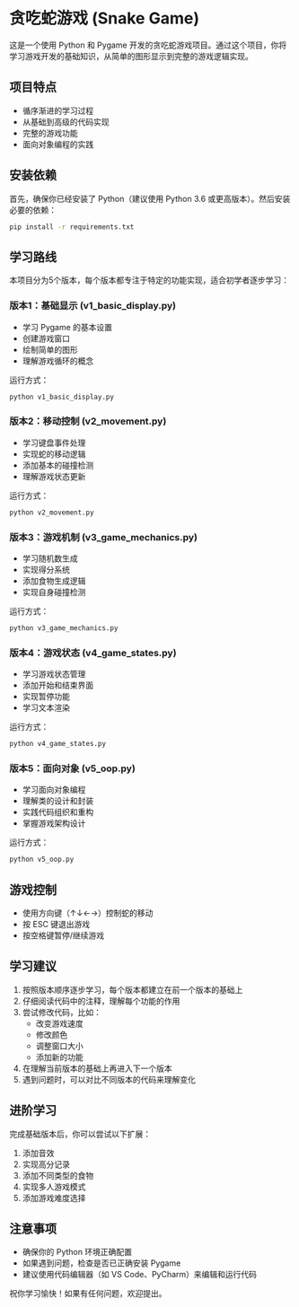 # 贪吃蛇游戏 (Snake Game)

这是一个使用 Python 和 Pygame 开发的贪吃蛇游戏项目。通过这个项目，你将学习游戏开发的基础知识，从简单的图形显示到完整的游戏逻辑实现。

## 项目特点

- 循序渐进的学习过程
- 从基础到高级的代码实现
- 完整的游戏功能
- 面向对象编程的实践

## 安装依赖

首先，确保你已经安装了 Python（建议使用 Python 3.6 或更高版本）。然后安装必要的依赖：

```bash
pip install -r requirements.txt
```

## 学习路线

本项目分为5个版本，每个版本都专注于特定的功能实现，适合初学者逐步学习：

### 版本1：基础显示 (v1_basic_display.py)
- 学习 Pygame 的基本设置
- 创建游戏窗口
- 绘制简单的图形
- 理解游戏循环的概念

运行方式：
```bash
python v1_basic_display.py
```

### 版本2：移动控制 (v2_movement.py)
- 学习键盘事件处理
- 实现蛇的移动逻辑
- 添加基本的碰撞检测
- 理解游戏状态更新

运行方式：
```bash
python v2_movement.py
```

### 版本3：游戏机制 (v3_game_mechanics.py)
- 学习随机数生成
- 实现得分系统
- 添加食物生成逻辑
- 实现自身碰撞检测

运行方式：
```bash
python v3_game_mechanics.py
```

### 版本4：游戏状态 (v4_game_states.py)
- 学习游戏状态管理
- 添加开始和结束界面
- 实现暂停功能
- 学习文本渲染

运行方式：
```bash
python v4_game_states.py
```

### 版本5：面向对象 (v5_oop.py)
- 学习面向对象编程
- 理解类的设计和封装
- 实践代码组织和重构
- 掌握游戏架构设计

运行方式：
```bash
python v5_oop.py
```

## 游戏控制

- 使用方向键（↑↓←→）控制蛇的移动
- 按 ESC 键退出游戏
- 按空格键暂停/继续游戏

## 学习建议

1. 按照版本顺序逐步学习，每个版本都建立在前一个版本的基础上
2. 仔细阅读代码中的注释，理解每个功能的作用
3. 尝试修改代码，比如：
   - 改变游戏速度
   - 修改颜色
   - 调整窗口大小
   - 添加新的功能
4. 在理解当前版本的基础上再进入下一个版本
5. 遇到问题时，可以对比不同版本的代码来理解变化

## 进阶学习

完成基础版本后，你可以尝试以下扩展：
1. 添加音效
2. 实现高分记录
3. 添加不同类型的食物
4. 实现多人游戏模式
5. 添加游戏难度选择

## 注意事项

- 确保你的 Python 环境正确配置
- 如果遇到问题，检查是否已正确安装 Pygame
- 建议使用代码编辑器（如 VS Code、PyCharm）来编辑和运行代码

祝你学习愉快！如果有任何问题，欢迎提出。 